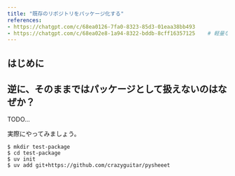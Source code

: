 ```yaml
---
title: "既存のリポジトリをパッケージ化する"
references:
- https://chatgpt.com/c/68ea0126-7fa0-8323-85d3-01eaa38bb493
- https://chatgpt.com/c/68ea02e8-1a94-8322-bddb-8cff16357125    # 軽量なPythonリポジトリ
---
```


## はじめに


## 逆に、そのままではパッケージとして扱えないのはなぜか？

TODO...

実際にやってみましょう。

```console
$ mkdir test-package
$ cd test-package
$ uv init
$ uv add git+https://github.com/crazyguitar/pysheeet
```
